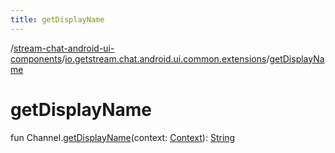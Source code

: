 ```yaml
---
title: getDisplayName
---
```

/[stream-chat-android-ui-components](../index.md)/[io.getstream.chat.android.ui.common.extensions](index.md)/[getDisplayName](getDisplayName.md)  
  
  
  
# getDisplayName  
fun Channel.[getDisplayName](getDisplayName.md)(context: [Context](https://developer.android.com/reference/kotlin/android/content/Context.html)): [String](https://kotlinlang.org/api/latest/jvm/stdlib/kotlin/-string/index.html)

